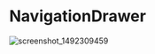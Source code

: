 # NavigationDrawer
![screenshot_1492309459](https://cloud.githubusercontent.com/assets/20631330/25068606/e5a4af2a-2236-11e7-9e32-fbc2caf88e3f.png)
